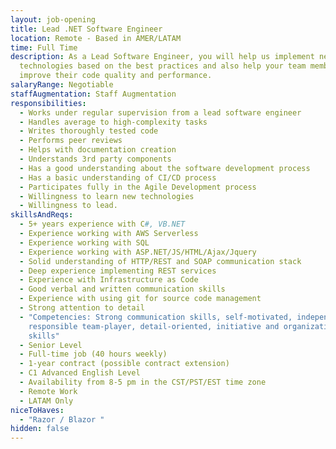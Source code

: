 ```yaml
---
layout: job-opening
title: Lead .NET Software Engineer
location: Remote - Based in AMER/LATAM
time: Full Time
description: As a Lead Software Engineer, you will help us implement new
  technologies based on the best practices and also help your team members to
  improve their code quality and performance.
salaryRange: Negotiable
staffAugmentation: Staff Augmentation
responsibilities:
  - Works under regular supervision from a lead software engineer
  - Handles average to high-complexity tasks
  - Writes thoroughly tested code
  - Performs peer reviews
  - Helps with documentation creation
  - Understands 3rd party components
  - Has a good understanding about the software development process
  - Has a basic understanding of CI/CD process
  - Participates fully in the Agile Development process
  - Willingness to learn new technologies
  - Willingness to lead.
skillsAndReqs:
  - 5+ years experience with C#, VB.NET
  - Experience working with AWS Serverless
  - Experience working with SQL
  - Experience working with ASP.NET/JS/HTML/Ajax/Jquery
  - Solid understanding of HTTP/REST and SOAP communication stack
  - Deep experience implementing REST services
  - Experience with Infrastructure as Code
  - Good verbal and written communication skills
  - Experience with using git for source code management
  - Strong attention to detail
  - "Competencies: Strong communication skills, self-motivated, independent,
    responsible team-player, detail-oriented, initiative and organizational
    skills"
  - Senior Level
  - Full-time job (40 hours weekly)
  - 1-year contract (possible contract extension)
  - C1 Advanced English Level
  - Availability from 8-5 pm in the CST/PST/EST time zone
  - Remote Work
  - LATAM Only
niceToHaves:
  - "Razor / Blazor "
hidden: false
---
```

